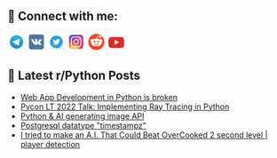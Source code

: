 ## 🔎 Connect with me:
[<img src="https://github.com/bullbesh/bullbesh/blob/main/images/Telegram.png" width="32" height="32" />](https://t.me/bullbesh)
[<img src="https://github.com/bullbesh/bullbesh/blob/main/images/VK.png" width="32" height="32" />](https://vk.com/bullbesh)
[<img src="https://github.com/bullbesh/bullbesh/blob/main/images/Twitter.png" width="32" height="32" />](https://twitter.com/bullbesh1)
[<img src="https://github.com/bullbesh/bullbesh/blob/main/images/Instagram.png" width="32" height="32" />](https://www.instagram.com/bullbesh)
[<img src="https://github.com/bullbesh/bullbesh/blob/main/images/Reddit.png" width="32" height="32" />](https://www.reddit.com/user/bullbesh)
[<img src="https://github.com/bullbesh/bullbesh/blob/main/images/YouTube.png" width="32" height="32" />](https://www.youtube.com/channel/UCtfjRs6uzgq5mfm8S06WTcg)

## 📕 Latest r/Python Posts
<!-- BLOG-POST-LIST:START -->
- [Web App Development in Python is broken](https://www.reddit.com/r/Python/comments/wy4ggv/web_app_development_in_python_is_broken/)
- [Pycon LT 2022 Talk: Implementing Ray Tracing in Python](https://www.reddit.com/r/Python/comments/wy4fiz/pycon_lt_2022_talk_implementing_ray_tracing_in/)
- [Python &amp; AI generating image API](https://www.reddit.com/r/Python/comments/wy3wpl/python_ai_generating_image_api/)
- [Postgresql datatype &quot;timestampz&quot;](https://www.reddit.com/r/Python/comments/wy2m8f/postgresql_datatype_timestampz/)
- [I tried to make an A.I. That Could Beat OverCooked 2 second level | player detection](https://www.reddit.com/r/Python/comments/wy2f6g/i_tried_to_make_an_ai_that_could_beat_overcooked/)
<!-- BLOG-POST-LIST:END -->
